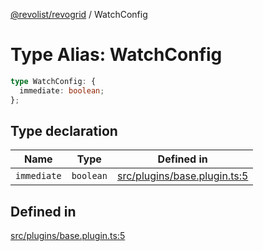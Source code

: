[@revolist/revogrid](README.md) / WatchConfig

# Type Alias: WatchConfig

```ts
type WatchConfig: {
  immediate: boolean;
};
```

## Type declaration

| Name | Type | Defined in |
| ------ | ------ | ------ |
| `immediate` | `boolean` | [src/plugins/base.plugin.ts:5](https://github.com/revolist/revogrid/blob/80825bf77a49d260f052f2584a0efe930c2da0d3/src/plugins/base.plugin.ts#L5) |

## Defined in

[src/plugins/base.plugin.ts:5](https://github.com/revolist/revogrid/blob/80825bf77a49d260f052f2584a0efe930c2da0d3/src/plugins/base.plugin.ts#L5)
